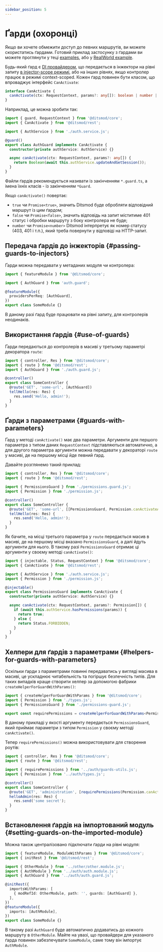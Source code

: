 ```yaml
---
sidebar_position: 5
---
```


# Ґарди (охоронці)

Якщо ви хочете обмежити доступ до певних маршрутів, ви можете скористатись ґардами. Готовий приклад застосунку з ґардами ви можете проглянути у теці [examples][1], або у [RealWorld example][2].

Будь-який ґард є [DI провайдером][3], що передається в інжектори на рівні запиту [в injector-scope режимі][4], або на інших рівнях, якщо контролер працює в режимі context-scoped. Кожен ґард повинен бути класом, що впроваджує інтерфейс `CanActivate`:

```ts
interface CanActivate {
  canActivate(ctx: RequestContext, params?: any[]): boolean | number | Promise<boolean | number>;
}
```

Наприклад, це можна зробити так:

```ts {10-12}
import { guard, RequestContext } from '@ditsmod/core';
import { CanActivate } from '@ditsmod/rest';

import { AuthService } from './auth.service.js';

@guard()
export class AuthGuard implements CanActivate {
  constructor(private authService: AuthService) {}

  async canActivate(ctx: RequestContext, params?: any[]) {
    return Boolean(await this.authService.updateAndGetSession());
  }
}
```

Файли ґардів рекомендується називати із закінченням `*.guard.ts`, а імена їхніх класів - із закінченням `*Guard`.

Якщо `canActivate()` повертає:

- `true` чи `Promise<true>`, значить Ditsmod буде обробляти відповідний маршрут із цим ґардом;
- `false` чи `Promise<false>`, значить відповідь на запит міститиме 401 статус і обробки маршруту з боку контролера не буде;
- `number` чи `Promise<number>` Ditsmod інтерпретує як номер статусу (403, 401 і т.п.), який треба повернути у відповіді на HTTP-запит.

## Передача ґардів до інжекторів {#passing-guards-to-injectors}

Ґарди можна передавати у метаданих модуля чи контролера:

```ts {6}
import { featureModule } from '@ditsmod/core';

import { AuthGuard } from 'auth.guard';

@featureModule({
  providersPerReq: [AuthGuard],
})
export class SomeModule {}
```

В даному разі ґард буде працювати на рівні запиту, для контролерів неодинаків.

## Використання ґардів {#use-of-guards}

Ґарди передаються до контролерів в масиві у третьому параметрі декоратора `route`:

```ts {8}
import { controller, Res } from '@ditsmod/core';
import { route } from '@ditsmod/rest';
import { AuthGuard } from './auth.guard.js';

@controller()
export class SomeController {
  @route('GET', 'some-url', [AuthGuard])
  tellHello(res: Res) {
    res.send('Hello, admin!');
  }
}
```

## Ґарди з параметрами {#guards-with-parameters}

Ґард у методі `canActivate()` має два параметри. Аргументи для першого параметра з типом даних `RequestContext` підставляються автоматично, а для другого параметра аргументи можна передавати у декораторі `route` у масиві, де на першому місці йде певний ґард.

Давайте розглянемо такий приклад:

```ts {9}
import { controller, Res } from '@ditsmod/core';
import { route } from '@ditsmod/rest';

import { PermissionsGuard } from './permissions.guard.js';
import { Permission } from './permission.js';

@controller()
export class SomeController {
  @route('GET', 'some-url', [[PermissionsGuard, Permission.canActivateAdministration]])
  tellHello(res: Res) {
    res.send('Hello, admin!');
  }
}
```

Як бачите, на місці третього параметра у `route` передається масив в масиві, де на першому місці вказано `PermissionsGuard`, а далі йдуть аргументи для нього. В такому разі `PermissionsGuard` отримає ці аргументи у своєму методі `canActivate()`:

```ts {11}
import { injectable, Status, RequestContext } from '@ditsmod/core';
import { CanActivate } from '@ditsmod/rest';

import { AuthService } from './auth.service.js';
import { Permission } from './permission.js';

@injectable()
export class PermissionsGuard implements CanActivate {
  constructor(private authService: AuthService) {}

  async canActivate(ctx: RequestContext, params?: Permission[]) {
    if (await this.authService.hasPermissions(params)) {
      return true;
    } else {
      return Status.FORBIDDEN;
    }
  }
}
```

## Хелпери для ґардів з параметрами {#helpers-for-guards-with-parameters}

Оскільки ґарди з параметрами повинні передаватись у вигляді масива в масиві, це ускладнює читабельність та погіршує безпечність типів. Для таких випадків краще створити хелпер за допомогою фабрики `createHelperForGuardWithParams()`:

```ts {5}
import { createHelperForGuardWithParams } from '@ditsmod/core';
import { Permission } from './types.js';
import { PermissionsGuard } from './permissions-guard.js';

export const requirePermissions = createHelperForGuardWithParams<Permission>(PermissionsGuard);
```

В даному прикладі у якості аргументу передається `PermissionsGuard`, який приймає параметри з типом `Permission` у своєму методі `canActivate()`. 

Тепер `requirePermissions()` можна використовувати для створення роутів:

```ts {9}
import { controller, Res } from '@ditsmod/core';
import { route } from '@ditsmod/rest';

import { requirePermissions } from '../auth/guards-utils.js';
import { Permission } from '../auth/types.js';

@controller()
export class SomeController {
  @route('GET', 'administration', [requirePermissions(Permission.canActivateAdministration)])
  helloAdmin(res: Res) {
    res.send('some secret');
  }
}
```

## Встановлення ґардів на імпортований модуль {#setting-guards-on-the-imported-module}

Можна також централізовано підключати ґарди на рівні модуля:

```ts {10}
import { featureModule, ModuleWithParams } from '@ditsmod/core';
import { initRest } from '@ditsmod/rest';

import { OtherModule } from '../other/other.module.js';
import { AuthModule } from '../auth/auth.module.js';
import { AuthGuard } from '../auth/auth.guard.js';

@initRest({
  importsWithParams: [
    { modRefId: OtherModule, path: '', guards: [AuthGuard] },
  ],
})
@featureModule({
  imports: [AuthModule],
})
export class SomeModule {}
```

В такому разі `AuthGuard` буде автоматично додаватись до кожного маршруту в `OtherModule`. Майте на увазі, що провайдери для указаного ґарда повинен забезпечувати `SomeModule`, саме тому він імпортує `AuthModule`.

[1]: https://github.com/ditsmod/ditsmod/tree/main/examples/03-route-guards
[2]: https://github.com/ditsmod/realworld/blob/main/packages/server/src/app/modules/service/auth/bearer.guard.ts
[3]: /components-of-ditsmod-app/dependency-injection#injector-and-providers
[4]: /components-of-ditsmod-app/controllers-and-services/#what-is-a-controller
